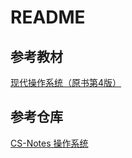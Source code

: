# README

## 参考教材
[现代操作系统（原书第4版）](https://book.douban.com/subject/27096665/)

## 参考仓库

[CS-Notes 操作系统](https://cyc2018.github.io/CS-Notes/#/notes/%E8%AE%A1%E7%AE%97%E6%9C%BA%E6%93%8D%E4%BD%9C%E7%B3%BB%E7%BB%9F%20-%20%E7%9B%AE%E5%BD%951)